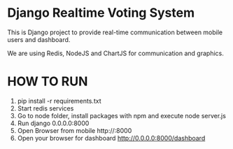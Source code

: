 # Django Realtime Voting System

This is Django project to provide real-time communication between mobile users
and dashboard.

We are using Redis, NodeJS and ChartJS for communication and graphics.

# HOW TO RUN

1. pip install -r requirements.txt
2. Start redis services
3. Go to node folder, install packages with npm and execute node server.js
4. Run django 0.0.0.0:8000
5. Open Browser from mobile http://<some-ip>:8000
6. Open your browser for dashboard http://0.0.0.0:8000/dashboard


